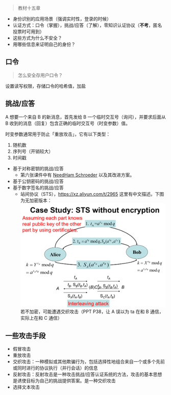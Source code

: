 > 教材十五章


- 身份识别的应用场景（强调实时性，登录的时候）
- 认证方式：口令（掌握），挑战/应答（了解），零知识认证协议（**不考**，匿名投票时可用到）
- 这些方式为什么不安全？
- 用哪些信息来证明自己的身份？

## 口令

> 怎么安全存用户口令？

设置读写权限，存储口令的哈希值，加盐


## 挑战/应答

A 想要一个来自 B 的新消息，首先发给 B 一个临时交互号（询问），并要求后面从 B 收到的消息（回复）包含正确的临时交互号（时变参数）值。

时变参数通常用于防止「重放攻击」，它有以下类型：
1. 随机数
2. 序列号（开销较大）
3. 时间戳

- 基于对称密钥的挑战/应答
  - 第六张课件中有 [NeedHam Schroeder](course/cryptography/summary-application-of-symemtric-cipher?id=needham-schroeder-协议) 以及其改进方案。
- 基于公钥密码的挑战/应答
- 基于数字签名的挑战/应答
  - 站间协议（STS），https://xz.aliyun.com/t/2965 这里有中文描述。下图为无加密版本：
  ![](_images/summary-identification-1.png ':size=70%')  
  若不加密，可能遭遇交织攻击（PPT P38，让 A 误以为 ta 在和 B 通信，实际上在和 C 通信）


## 一些攻击手段

- 假冒攻击
- 重放攻击
- 交织攻击：一种模拟或其他欺骗行为，包括选择性地组合来自一个或多个先前或同时进行的协议执行（并行会话）的信息
- 反射攻击：反射攻击是一种攻击挑战/应答认证系统的方法，攻击的基本思想是诱使目标为自己的挑战提供答案。是一种交织攻击
- 选择文本攻击